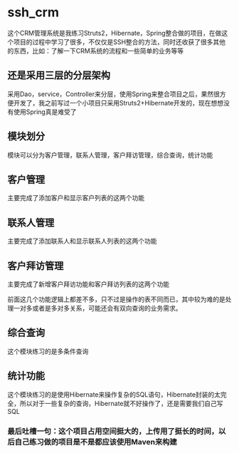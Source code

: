 # ssh_crm
这个CRM管理系统是我练习Struts2，Hibernate，Spring整合做的项目，在做这个项目的过程中学习了很多，不仅仅是SSH整合的方法，同时还收获了很多其他的东西，比如：了解一下CRM系统的流程和一些简单的业务等等

## 还是采用三层的分层架构
采用Dao，service，Controller来分层，使用Spring来整合项目之后，果然很方便开发了，我之前写过一个小项目只采用Struts2+Hibernate开发的，现在想想没有使用Spring真是难受了

## 模块划分
模块可以分为客户管理，联系人管理，客户拜访管理，综合查询，统计功能

## 客户管理
主要完成了添加客户和显示客户列表的这两个功能

## 联系人管理
主要完成了添加联系人和显示联系人列表的这两个功能

## 客户拜访管理
主要完成了新增客户拜访功能和客户拜访列表的这两个功能

前面这几个功能逻辑上都差不多，只不过是操作的表不同而已，其中较为难的是处理一对多或者是多对多关系，可能还会有双向查询的业务需求。

## 综合查询
这个模块练习的是多条件查询

## 统计功能
这个模块练习的是使用Hibernate来操作复杂的SQL语句，Hibernate封装的太完全，所以对于一些复杂的查询，Hibernate就不好操作了，还是需要我们自己写SQL

### 最后吐槽一句：这个项目占用空间挺大的，上传用了挺长的时间，以后自己练习做的项目是不是都应该使用Maven来构建

